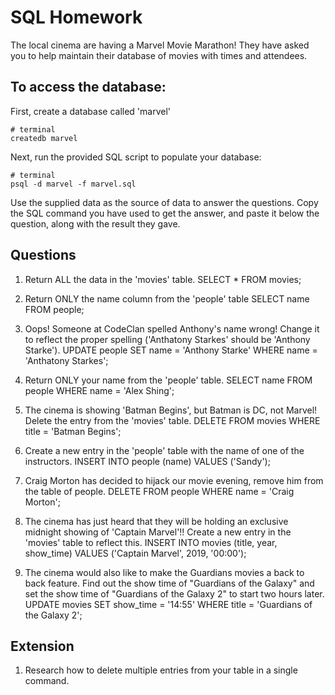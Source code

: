 # SQL Homework

The local cinema are having a Marvel Movie Marathon! They have asked you to help maintain their database of movies with times and attendees.

## To access the database:

First, create a database called 'marvel'

```
# terminal
createdb marvel
```

Next, run the provided SQL script to populate your database:

```
# terminal
psql -d marvel -f marvel.sql
```

Use the supplied data as the source of data to answer the questions. Copy the SQL command you have used to get the answer, and paste it below the question, along with the result they gave.

## Questions

1.  Return ALL the data in the 'movies' table.
SELECT * FROM movies;

2.  Return ONLY the name column from the 'people' table
SELECT name FROM people;

3.  Oops! Someone at CodeClan spelled Anthony's name wrong! Change it to reflect the proper spelling ('Anthatony Starkes' should be 'Anthony Starke').
UPDATE people SET name = 'Anthony Starke' WHERE name = 'Anthatony Starkes';

4.  Return ONLY your name from the 'people' table.
SELECT name FROM people WHERE name = 'Alex Shing';

5.  The cinema is showing 'Batman Begins', but Batman is DC, not Marvel! Delete the entry from the 'movies' table.
DELETE FROM movies WHERE title = 'Batman Begins';

6.  Create a new entry in the 'people' table with the name of one of the instructors.
INSERT INTO people (name) VALUES ('Sandy');

7.  Craig Morton has decided to hijack our movie evening, remove him from the table of people.
DELETE FROM people WHERE name = 'Craig Morton';

8.  The cinema has just heard that they will be holding an exclusive midnight showing of 'Captain Marvel'!! Create a new entry in the 'movies' table to reflect this.
INSERT INTO movies (title, year, show_time) VALUES ('Captain Marvel', 2019, '00:00');

9.  The cinema would also like to make the Guardians movies a back to back feature. Find out the show time of "Guardians of the Galaxy" and set the show time of "Guardians of the Galaxy 2" to start two hours later.
UPDATE movies SET show_time = '14:55' WHERE title = 'Guardians of the Galaxy 2';


## Extension

1.  Research how to delete multiple entries from your table in a single command.
